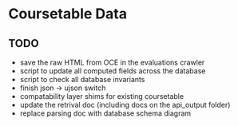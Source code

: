 # Coursetable Data

## TODO
- save the raw HTML from OCE in the evaluations crawler
- script to update all computed fields across the database
- script to check all database invariants
- finish json -> ujson switch
- compatability layer shims for existing coursetable
- update the retrival doc (including docs on the api_output folder)
- replace parsing doc with database schema diagram
